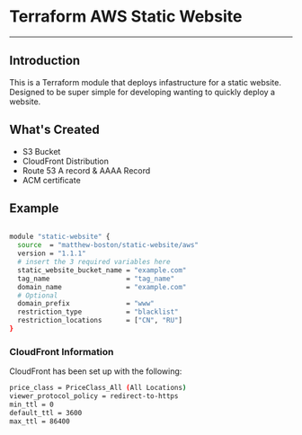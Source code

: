 # Terraform AWS Static Website

<hr/>

## Introduction

This is a Terraform module that deploys infastructure for a static website. Designed to be super simple for developing wanting to quickly deploy a website.

## What's Created

- S3 Bucket
- CloudFront Distribution
- Route 53 A record & AAAA Record
- ACM certificate

## Example

```bash

module "static-website" {
  source  = "matthew-boston/static-website/aws"
  version = "1.1.1"
  # insert the 3 required variables here
  static_website_bucket_name = "example.com"
  tag_name                   = "tag_name"
  domain_name                = "example.com"
  # Optional
  domain_prefix              = "www"
  restriction_type           = "blacklist"
  restriction_locations      = ["CN", "RU"]
}
```

### CloudFront Information

CloudFront has been set up with the following:

```bash
price_class = PriceClass_All (All Locations)
viewer_protocol_policy = redirect-to-https
min_ttl = 0
default_ttl = 3600
max_ttl = 86400
```
